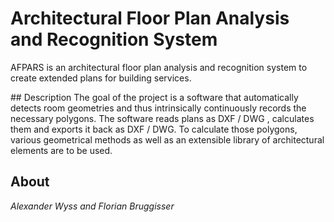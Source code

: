 # Architectural Floor Plan Analysis and Recognition System
AFPARS is an architectural floor plan analysis and recognition system to create extended plans for building services.

## Description
The goal of the project is a software that automatically detects room geometries and thus intrinsically continuously records the necessary polygons. The software reads plans as DXF / DWG , calculates them and exports it back as DXF / DWG. To calculate those polygons, various geometrical methods as well as an extensible library of architectural elements are to be used.

## About
*Alexander Wyss and Florian Bruggisser*

